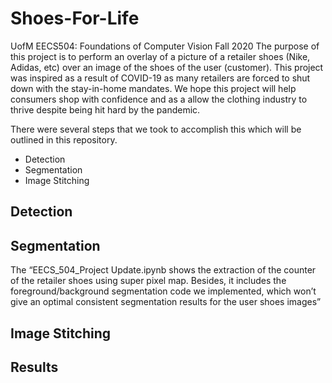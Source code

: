 # Shoes-For-Life
UofM EECS504: Foundations of Computer Vision Fall 2020
The purpose of this project is to perform an overlay of a picture of a retailer shoes (Nike, Adidas, etc) over an image of the shoes of the user (customer). This project was inspired as a result of COVID-19 as many retailers are forced to shut down with the stay-in-home mandates. We hope this project will help consumers shop with confidence and as a allow the clothing industry to thrive despite being hit hard by the pandemic.  

There were several steps that we took to accomplish this which will be outlined in this repository.  
* Detection
* Segmentation
* Image Stitching

## Detection
## Segmentation
The “EECS_504_Project Update.ipynb shows the extraction of the counter of the retailer shoes using super pixel map. Besides, it includes the foreground/background segmentation code we implemented, which won’t give an optimal consistent segmentation results for the user shoes images”
## Image Stitching

## Results
